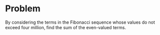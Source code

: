 # Problem

By considering the terms in the Fibonacci sequence whose values do not exceed four million, find the sum of the even-valued terms.

